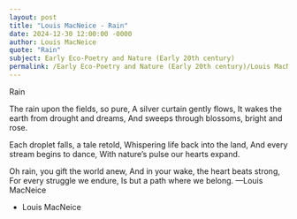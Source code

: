 ```yaml
---
layout: post
title: "Louis MacNeice - Rain"
date: 2024-12-30 12:00:00 -0000
author: Louis MacNeice
quote: "Rain"
subject: Early Eco-Poetry and Nature (Early 20th century)
permalink: /Early Eco-Poetry and Nature (Early 20th century)/Louis MacNeice/Louis MacNeice - Rain
---
```


Rain

The rain upon the fields, so pure,
A silver curtain gently flows,
It wakes the earth from drought and dreams,
And sweeps through blossoms, bright and rose.

Each droplet falls, a tale retold,
Whispering life back into the land,
And every stream begins to dance,
With nature’s pulse our hearts expand.

Oh rain, you gift the world anew,
And in your wake, the heart beats strong,
For every struggle we endure,
Is but a path where we belong.
—Louis MacNeice

- Louis MacNeice

